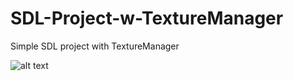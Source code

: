 # SDL-Project-w-TextureManager
Simple SDL project with TextureManager

![alt text](https://ibb.co/474L0dS)
